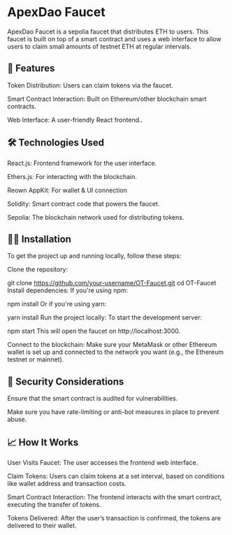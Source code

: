 # ApexDao Faucet

ApexDao Faucet is a sepolia faucet that distributes ETH to users. This faucet is built on top of a smart contract and uses a web interface to allow users to claim small amounts of testnet ETH at regular intervals.

## 🌟 Features
Token Distribution: Users can claim tokens via the faucet.

Smart Contract Interaction: Built on Ethereum/other blockchain smart contracts.

Web Interface: A user-friendly React frontend..

## 🛠 Technologies Used
React.js: Frontend framework for the user interface.

Ethers.js: For interacting with the blockchain.

Reown AppKit: For wallet & UI connection

Solidity: Smart contract code that powers the faucet.

Sepolia: The blockchain network used for distributing tokens.

## 🧑‍💻 Installation
To get the project up and running locally, follow these steps:

Clone the repository:

git clone https://github.com/your-username/OT-Faucet.git
cd OT-Faucet
Install dependencies:
If you're using npm:

npm install
Or if you're using yarn:

yarn install
Run the project locally:
To start the development server:

npm start
This will open the faucet on http://localhost:3000.

Connect to the blockchain:
Make sure your MetaMask or other Ethereum wallet is set up and connected to the network you want (e.g., the Ethereum testnet or mainnet).

## 🔐 Security Considerations
Ensure that the smart contract is audited for vulnerabilities.

Make sure you have rate-limiting or anti-bot measures in place to prevent abuse.

## 📈 How It Works
User Visits Faucet: The user accesses the frontend web interface.

Claim Tokens: Users can claim tokens at a set interval, based on conditions like wallet address and transaction costs.

Smart Contract Interaction: The frontend interacts with the smart contract, executing the transfer of tokens.

Tokens Delivered: After the user’s transaction is confirmed, the tokens are delivered to their wallet.

